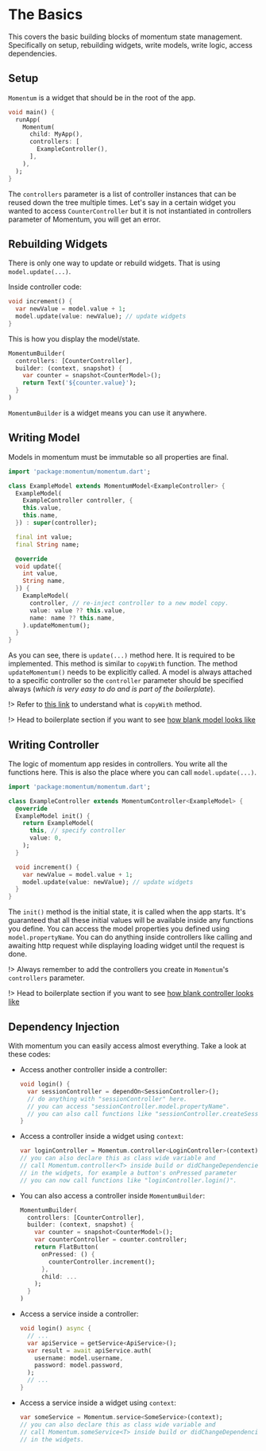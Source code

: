# The Basics
This covers the basic building blocks of momentum state management. Specifically on setup, rebuilding widgets, write models, write logic, access dependencies.

## Setup
`Momentum` is a widget that should be in the root of the app.
```dart
void main() {
  runApp(
    Momentum(
      child: MyApp(),
      controllers: [
        ExampleController(),
      ],
    ),
  );
}
```
The `controllers` parameter is a list of controller instances that can be reused down the tree multiple times. Let's say in a certain widget you wanted to access `CounterController` but it is not instantiated in controllers parameter of Momentum, you will get an error.

## Rebuilding Widgets
There is only one way to update or rebuild widgets. That is using `model.update(...)`.

Inside controller code:
```dart
void increment() {
  var newValue = model.value + 1;
  model.update(value: newValue); // update widgets
}
```
This is how you display the model/state.
```dart
MomentumBuilder(
  controllers: [CounterController],
  builder: (context, snapshot) {
    var counter = snapshot<CounterModel>();
    return Text('${counter.value}');
  }
)
```
`MomentumBuilder` is a widget means you can use it anywhere.

## Writing Model
Models in momentum must be immutable so all properties are final.
```dart
import 'package:momentum/momentum.dart';

class ExampleModel extends MomentumModel<ExampleController> {
  ExampleModel(
    ExampleController controller, {
    this.value,
    this.name,
  }) : super(controller);

  final int value;
  final String name;

  @override
  void update({
    int value,
    String name,
  }) {
    ExampleModel(
      controller, // re-inject controller to a new model copy.
      value: value ?? this.value,
      name: name ?? this.name,
    ).updateMomentum();
  }
}
```
As you can see, there is `update(...)` method here. It is required to be implemented. This method is similar to `copyWith` function.
The method `updateMomentum()` needs to be explicitly called. A model is always attached to a specific controller so the `controller` parameter should be specified always (*which is very easy to do and is part of the boilerplate*).

!> Refer to [this link](https://developer.school/dart-flutter-what-does-copywith-do/#:~:text=Although%20the%20notion%20of%20copyWith,arguments%20that%20overwrite%20settable%20values.) to understand what is `copyWith` method.

!> Head to boilerplate section if you want to see  [how blank model looks like](/quick-start?id=boilerplate-code)

## Writing Controller
The logic of momentum app resides in controllers. You write all the functions here. This is also the place where you can call `model.update(...)`.
```dart
import 'package:momentum/momentum.dart';

class ExampleController extends MomentumController<ExampleModel> {
  @override
  ExampleModel init() {
    return ExampleModel(
      this, // specify controller
      value: 0,
    );
  }

  void increment() {
    var newValue = model.value + 1;
    model.update(value: newValue); // update widgets
  }
}
```
The `init()` method is the initial state, it is called when the app starts. It's guaranteed that all these initial values will be available inside any functions you define. You can access the model properties you defined using `model.propertyName`. You can do anything inside controllers like calling and awaiting http request while displaying loading widget until the request is done.

!> Always remember to add the controllers you create in `Momentum`'s `controllers` parameter.

!> Head to boilerplate section if you want to see  [how blank controller looks like](/quick-start?id=boilerplate-code)

## Dependency Injection
With momentum you can easily access almost everything. Take a look at these codes:
- Access another controller inside a controller:
  ```dart
  void login() {
    var sessionController = dependOn<SessionController>();
    // do anything with "sessionController" here.
    // you can access "sessionController.model.propertyName".
    // you can also call functions like "sessionController.createSession()".
  }
  ```
- Access a controller inside a widget using `context`:
  ```dart
  var loginController = Momentum.controller<LoginController>(context);
  // you can also declare this as class wide variable and
  // call Momentum.controller<T> inside build or didChangeDependencies.
  // in the widgets, for example a button's onPressed parameter
  // you can now call functions like "loginController.login()".
  ```
- You can also access a controller inside `MomentumBuilder`:
  ```dart
  MomentumBuilder(
    controllers: [CounterController],
    builder: (context, snapshot) {
      var counter = snapshot<CounterModel>();
      var counterController = counter.controller;
      return FlatButton(
        onPressed: () {
          counterController.increment();
        },
        child: ...
      );
    }
  )
  ```
- Access a service inside a controller:
  ```dart
  void login() async {
    // ...
    var apiService = getService<ApiService>();
    var result = await apiService.auth(
      username: model.username,
      password: model.password,
    );
    // ...
  }
  ```
- Access a service inside a widget using `context`:
  ```dart
  var someService = Momentum.service<SomeService>(context);
  // you can also declare this as class wide variable and
  // call Momentum.someService<T> inside build or didChangeDependencies.
  // in the widgets.
  ```
